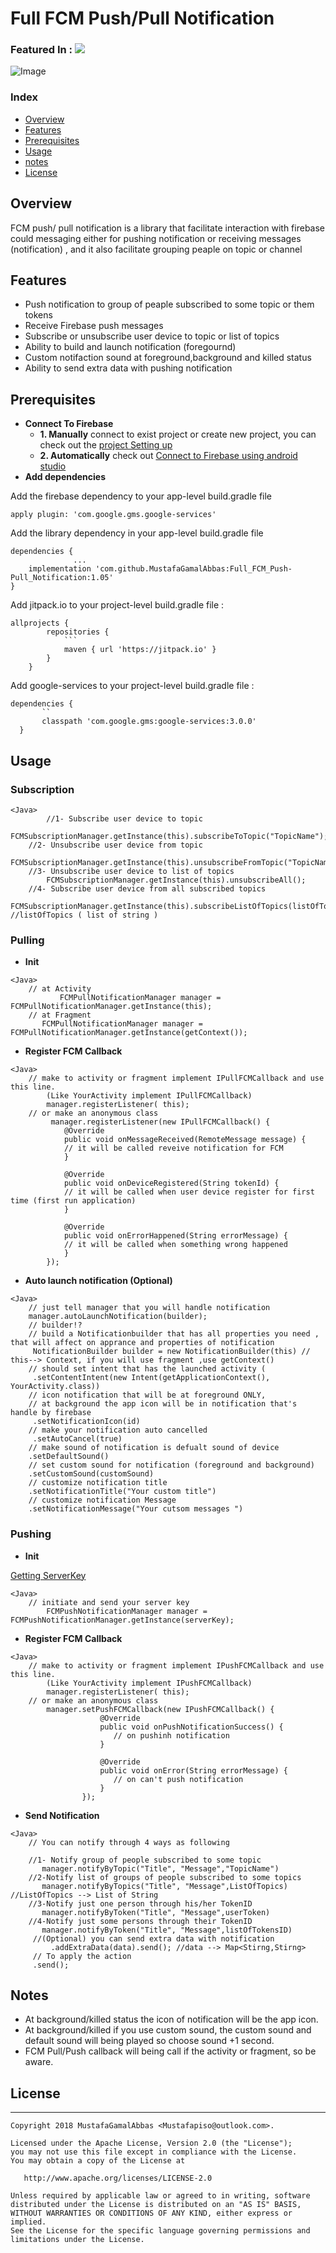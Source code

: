 # Full FCM Push/Pull Notification
### Featured In : [![](https://jitpack.io/v/MustafaGamalAbbas/Full_FCM_Push-Pull_Notification.svg)](https://jitpack.io/#MustafaGamalAbbas/Full_FCM_Push-Pull_Notification)

![Image](img/firebase_.png)
### Index 
* [Overview](#overview)
* [Features](#features)
* [Prerequisites](#prerequisites)
* [Usage](#usage)
* [notes](#notes)
* [License](#license)


## Overview
FCM push/ pull notification is a library that facilitate interaction with firebase could messaging either for pushing notification or receiving messages (notification) , and it also facilitate grouping peaple on topic or channel 
## Features
* Push notification to group of peaple subscribed to some topic or them tokens 
* Receive Firebase push messages 
* Subscribe or unsubscribe user device to topic or list of topics 
* Ability to build and launch notification (foregournd)
* Custom notifaction sound at foreground,background and killed status 
* Ability to send extra data with pushing notification 

## Prerequisites
* **Connect To Firebase** 
	* **1. Manually**
			 connect to exist project or create new project,
			 you can check out the [project Setting up](https://console.firebase.google.com/)
 	* **2. Automatically**
			 check out [Connect to Firebase using android studio](https://developer.android.com/studio/write/firebase)
* **Add dependencies**  

Add the firebase dependency to your app-level build.gradle file

```
apply plugin: 'com.google.gms.google-services'
```
Add the library dependency in your app-level build.gradle file 
```
dependencies {
              ...
    implementation 'com.github.MustafaGamalAbbas:Full_FCM_Push-Pull_Notification:1.05'
}
```
Add jitpack.io to your project-level build.gradle file  :
```
allprojects {
  		repositories {
  			```
  			maven { url 'https://jitpack.io' }
  		}
  	}
```
Add google-services to your project-level build.gradle file  :
```
dependencies {
       ``
       classpath 'com.google.gms:google-services:3.0.0'
  }
```
 
  

## Usage
### Subscription
```
<Java>
        //1- Subscribe user device to topic
		FCMSubscriptionManager.getInstance(this).subscribeToTopic("TopicName");
	//2- Unsubscribe user device from topic 
	        FCMSubscriptionManager.getInstance(this).unsubscribeFromTopic("TopicName");
	//3- Unsubscribe user device to list of topics 
		FCMSubscriptionManager.getInstance(this).unsubscribeAll();
	//4- Subscribe user device from all subscribed topics
		FCMSubscriptionManager.getInstance(this).subscribeListOfTopics(listOfTopics) //listOfTopics ( list of string )

```
### Pulling 
* **Init** 
```
<Java>
	// at Activity 
           FCMPullNotificationManager manager = FCMPullNotificationManager.getInstance(this);
	// at Fragment 
	   FCMPullNotificationManager manager = FCMPullNotificationManager.getInstance(getContext());
```
* **Register FCM Callback** 
```
<Java>
	// make to activity or fragment implement IPullFCMCallback and use this line. 
		(Like YourActivity implement IPullFCMCallback) 
	 	manager.registerListener( this);
	// or make an anonymous class 
		 manager.registerListener(new IPullFCMCallback() {
		    @Override
		    public void onMessageReceived(RemoteMessage message) {
			// it will be called reveive notification for FCM 
		    }

		    @Override
		    public void onDeviceRegistered(String tokenId) {
			// it will be called when user device register for first time (first run application) 
		    }

		    @Override
		    public void onErrorHappened(String errorMessage) {
			// it will be called when something wrong happened 
		    }
        });
```
* **Auto launch notification (Optional)** 
```
<Java>
	// just tell manager that you will handle notification
 	manager.autoLaunchNotification(builder);
	// builder!? 
	// build a Notificationbuilder that has all properties you need , that will affect on apprance and properties of notification 
 	 NotificationBuilder builder = new NotificationBuilder(this) // this--> Context, if you will use fragment ,use getContext()
	// should set intent that has the launched activity (
	 .setContentIntent(new Intent(getApplicationContext(), YourActivity.class))
	// icon notification that will be at foreground ONLY, 
	// at background the app icon will be in notification that's handle by firebase
	 .setNotificationIcon(id)
	// make your notification auto cancelled 
	 .setAutoCancel(true)
	// make sound of notification is defualt sound of device 
	.setDefaultSound()
	// set custom sound for notification (foreground and background)
	.setCustomSound(customSound)
	// customize notification title 
	.setNotificationTitle("Your custom title")
	// customize notification Message
	.setNotificationMessage("Your cutsom messages ")
```
### Pushing 
* **Init** 

[Getting ServerKey](https://stackoverflow.com/questions/37427709/firebase-messaging-where-to-get-server-key?utm_medium=organic&utm_source=google_rich_qa&utm_campaign=google_rich_qa)
```
<Java>
	// initiate and send your server key 
    	FCMPushNotificationManager manager = FCMPushNotificationManager.getInstance(serverKey);
```
* **Register FCM Callback** 
```
<Java>
	// make to activity or fragment implement IPushFCMCallback and use this line. 
		(Like YourActivity implement IPushFCMCallback) 
	 	manager.registerListener( this);
	// or make an anonymous class 
		manager.setPushFCMCallback(new IPushFCMCallback() {
                    @Override
                    public void onPushNotificationSuccess() {
                       // on pushinh notification  
                    }

                    @Override
                    public void onError(String errorMessage) {
                       // on can't push notification  
                    }
                });
```
* **Send Notification** 

```
<Java>
	// You can notify through 4 ways as following 
	
	//1- Notify group of people subscribed to some topic
	   manager.notifyByTopic("Title", "Message","TopicName")
	//2-Notify list of groups of people subscribed to some topics
	   manager.notifyByTopics("Title", "Message",ListOfTopics) //ListOfTopics --> List of String 
	//3-Notify just one person through his/her TokenID
	   manager.notifyByToken("Title", "Message",userToken)
	//4-Notify just some persons through their TokenID
	   manager.notifyByToken("Title", "Message",listOfTokensID) 
	 //(Optional) you can send extra data with notification    
         .addExtraData(data).send(); //data --> Map<Stirng,Stirng>
	 // To apply the action 
	 .send();
```
## Notes
* At background/killed status the icon of notification will be the app icon. 
* At background/killed if you use custom sound, the custom sound and default sound will being played so choose sound +1 second.
* FCM Pull/Push callback will being call if the activity or fragment, so be aware.
	
## License
--------


    Copyright 2018 MustafaGamalAbbas <Mustafapiso@outlook.com>.

    Licensed under the Apache License, Version 2.0 (the "License");
    you may not use this file except in compliance with the License.
    You may obtain a copy of the License at

       http://www.apache.org/licenses/LICENSE-2.0

    Unless required by applicable law or agreed to in writing, software
    distributed under the License is distributed on an "AS IS" BASIS,
    WITHOUT WARRANTIES OR CONDITIONS OF ANY KIND, either express or implied.
    See the License for the specific language governing permissions and
    limitations under the License.
